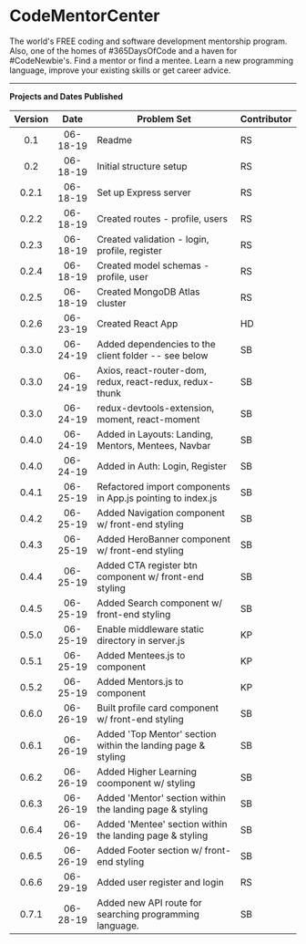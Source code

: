 # CodeMentorCenter

The world's FREE coding and software development mentorship program. Also, one of the homes of #365DaysOfCode and a haven for #CodeNewbie's. Find a mentor or find a mentee. Learn a new programming language, improve your existing skills or get career advice.

---

**Projects and Dates Published**

| Version |   Date   | Problem Set                                                  | Contributor |
| :-----: | :------: | ------------------------------------------------------------ | ----------- |
|   0.1   | 06-18-19 | Readme                                                       | RS          |
|   0.2   | 06-18-19 | Initial structure setup                                      | RS          |
|  0.2.1  | 06-18-19 | Set up Express server                                        | RS          |
|  0.2.2  | 06-18-19 | Created routes - profile, users                              | RS          |
|  0.2.3  | 06-18-19 | Created validation - login, profile, register                | RS          |
|  0.2.4  | 06-18-19 | Created model schemas - profile, user                        | RS          |
|  0.2.5  | 06-18-19 | Created MongoDB Atlas cluster                                | RS          |
|  0.2.6  | 06-23-19 | Created React App                                            | HD          |
|  0.3.0  | 06-24-19 | Added dependencies to the client folder -- see below         | SB          |
|  0.3.0  | 06-24-19 | Axios, react-router-dom, redux, react-redux, redux-thunk     | SB          |
|  0.3.0  | 06-24-19 | redux-devtools-extension, moment, react-moment               | SB          |
|  0.4.0  | 06-24-19 | Added in Layouts: Landing, Mentors, Mentees, Navbar          | SB          |
|  0.4.0  | 06-24-19 | Added in Auth: Login, Register                               | SB          |
|  0.4.1  | 06-25-19 | Refactored import components in App.js pointing to index.js  | SB          |
|  0.4.2  | 06-25-19 | Added Navigation component w/ front-end styling              | SB          |
|  0.4.3  | 06-25-19 | Added HeroBanner component w/ front-end styling              | SB          |
|  0.4.4  | 06-25-19 | Added CTA register btn component w/ front-end styling        | SB          |
|  0.4.5  | 06-25-19 | Added Search component w/ front-end styling                  | SB          |
|  0.5.0  | 06-25-19 | Enable middleware static directory in server.js              | KP          |
|  0.5.1  | 06-25-19 | Added Mentees.js to component                                | KP          |
|  0.5.2  | 06-25-19 | Added Mentors.js to component                                | KP          |
|  0.6.0  | 06-26-19 | Built profile card component w/ front-end styling            | SB          |
|  0.6.1  | 06-26-19 | Added 'Top Mentor' section within the landing page & styling | SB          |
|  0.6.2  | 06-26-19 | Added Higher Learning coomponent w/ styling                  | SB          |
|  0.6.3  | 06-26-19 | Added 'Mentor' section within the landing page & styling     | SB          |
|  0.6.4  | 06-26-19 | Added 'Mentee' section within the landing page & styling     | SB          |
|  0.6.5  | 06-26-19 | Added Footer section w/ front-end styling                    | SB          |
|  0.6.6  | 06-29-19 | Added user register and login                                | RS          |
|  0.7.1  | 06-28-19 | Added new API route for searching programming language.      | SB          |
